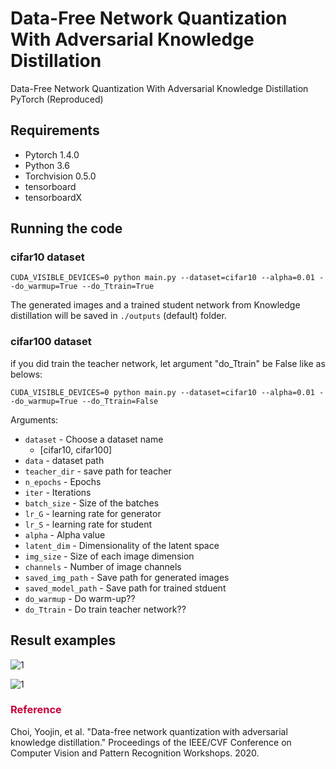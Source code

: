 # Data-Free Network Quantization With Adversarial Knowledge Distillation

Data-Free Network Quantization With Adversarial Knowledge Distillation PyTorch (Reproduced)
## Requirements

- Pytorch 1.4.0 
- Python 3.6
- Torchvision 0.5.0
- tensorboard
- tensorboardX


## Running the code

### cifar10 dataset 

```shell
CUDA_VISIBLE_DEVICES=0 python main.py --dataset=cifar10 --alpha=0.01 --do_warmup=True --do_Ttrain=True
```

The generated images and a trained student network from Knowledge distillation will be saved in `./outputs` (default) folder.

### cifar100 dataset 

if you did train the teacher network, let argument "do_Ttrain" be False like as belows:

```shell
CUDA_VISIBLE_DEVICES=0 python main.py --dataset=cifar10 --alpha=0.01 --do_warmup=True --do_Ttrain=False
```


Arguments:

- `dataset` - Choose a dataset name
	- [cifar10, cifar100]
- `data` - dataset path
- `teacher_dir` - save path for teacher 
- `n_epochs` - Epochs
- `iter` - Iterations
- `batch_size` - Size of the batches
- `lr_G` - learning rate for generator
- `lr_S` - learning rate for student
- `alpha` - Alpha value
- `latent_dim` - Dimensionality of the latent space
- `img_size` - Size of each image dimension
- `channels` - Number of image channels
- `saved_img_path` - Save path for generated images
- `saved_model_path` - Save path for trained stduent
- `do_warmup` - Do warm-up??
- `do_Ttrain` - Do train teacher network??


## Result examples


![1](./assets/fig1.PNG)

![1](./assets/fig2.png)

### <span style="color:#C70039 ">Reference </span>
Choi, Yoojin, et al. "Data-free network quantization with adversarial knowledge distillation." Proceedings of the IEEE/CVF Conference on Computer Vision and Pattern Recognition Workshops. 2020.

